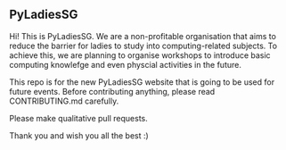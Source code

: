## PyLadiesSG 
Hi!
This is PyLadiesSG. We are a non-profitable organisation that aims to reduce the barrier for ladies to study into computing-related subjects. To achieve this, we are planning to organise workshops to introduce basic computing knowlefge and even physcial activities in the future. 

This repo is for the new PyLadiesSG website that is going to be used for future events. Before contributing anything, please read CONTRIBUTING.md carefully. 

Please make qualitative pull requests. 

Thank you and wish you all the best :) 
